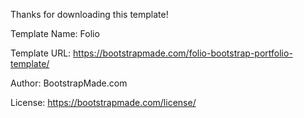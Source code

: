 Thanks for downloading this template!

Template Name: Folio

Template URL: https://bootstrapmade.com/folio-bootstrap-portfolio-template/

Author: BootstrapMade.com

License: https://bootstrapmade.com/license/

